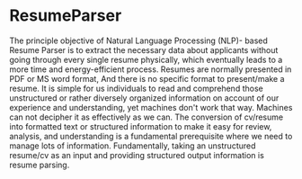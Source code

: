 # ResumeParser
The principle objective of Natural Language Processing (NLP)- based Resume Parser is 
to extract the necessary data about applicants without going through every single
resume physically, which eventually leads to a more time and energy-efficient process.
Resumes are normally presented in PDF or MS word format, And there is no specific format to
present/make a resume.
It is simple for us individuals to read and comprehend those unstructured or rather diversely
organized information on account of our experience and understanding, yet machines don't work that
way. Machines can not decipher it as effectively as we can.
The conversion of cv/resume into formatted text or structured information to make it easy for review,
analysis, and understanding is a fundamental prerequisite where we need to manage lots of
information. Fundamentally, taking an unstructured resume/cv as an input and providing structured
output information is resume parsing.
